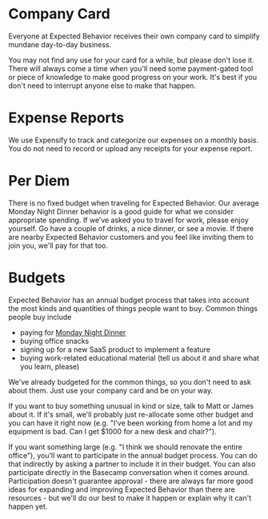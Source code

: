 
# Company Card
Everyone at Expected Behavior receives their own company card to simplify mundane day-to-day business. 

You may not find any use for your card for a while, but please don't lose it. There will always come a time when you'll need some payment-gated tool or piece of knowledge to make good progress on your work. It's best if you don't need to interrupt anyone else to make that happen.

# Expense Reports
We use Expensify to track and categorize our expenses on a monthly basis. You do not need to record or upload any receipts for your expense report.

# Per Diem
There is no fixed budget when traveling for Expected Behavior. Our average Monday Night Dinner behavior is a good guide for what we consider appropriate spending. If we’ve asked you to travel for work, please enjoy yourself. Go have a couple of drinks, a nice dinner, or see a movie. If there are nearby Expected Behavior customers and you feel like inviting them to join you, we'll pay for that too.

# Budgets
Expected Behavior has an annual budget process that takes into account the most kinds and quantities of things people want to buy. Common things people buy include
- paying for [Monday Night Dinner](benefits.md)
- buying office snacks
- signing up for a new SaaS product to implement a feature
- buying work-related educational material (tell us about it and share what you learn, please)

We've already budgeted for the common things, so you don't need to ask about them. Just use your company card and be on your way.

If you want to buy something unusual in kind or size, talk to Matt or James about it. If it's small, we'll probably just re-allocate some other budget and you can have it right now (e.g. "I've been working from home a lot and my equipment is bad. Can I get $1000 for a new desk and chair?").

If you want something large (e.g. "I think we should renovate the entire office"), you'll want to participate in the annual budget process. You can do that indirectly by asking a partner to include it in their budget. You can also participate directly  in the Basecamp conversation when it comes around. Participation doesn't guarantee approval - there are always far more good ideas for expanding and improving Expected Behavior than there are resources - but we'll do our best to make it happen or explain why it can't happen yet.




